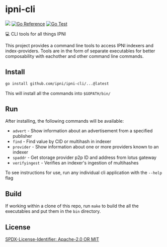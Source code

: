 # ipni-cli
[![](https://img.shields.io/badge/made%20by-Protocol%20Labs-blue.svg?style=flat-square)](https://protocol.ai)
[![Go Reference](https://pkg.go.dev/badge/github.com/ipni/ipni-cli.svg)](https://pkg.go.dev/github.com/ipni/ipni-cli)
[![Go Test](https://github.com/ipni/ipni-cli/actions/workflows/go-test.yml/badge.svg)](https://github.com/ipni/ipni-cli/actions/workflows/go-test.yml)

:computer: CLI tools for all things IPNI

This project provides a command line tools to access IPNI indexers and index-providers. Tools are in the form of separate executables for better composability with eachother and other command line commands.

## Install

```sh
go install github.com/ipni/ipni-cli/...@latest
```

This will install all the commands into `$GOPATH/bin/`

## Run

After installing, the following commands will be available:

- `advert` - Show information about an advertisement from a specified publisher
- `find` - Find value by CID or multihash in indexer
- `provider` - Show information about one or more providers known to an indexer
- `spaddr` - Get storage provider p2p ID and address from lotus gateway
- `verifyingest` - Verifies an indexer's ingestion of multihashes

To see instructions for use, run any individual cli application with the `--help` flag

## Build

If working within a clone of this repo, run `make` to build the all the executables and put them in the `bin` directory.

## License

[SPDX-License-Identifier: Apache-2.0 OR MIT](LICENSE.md)
